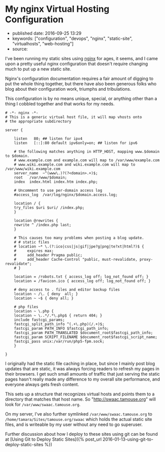 # My nginx Virtual Hosting Configuration

- published date: 2016-09-25 13:29
- keywords: ["configuration", "devops", "nginx", "static-site", "virtualhosts", "web-hosting"]
- source: 



I've been running my static sites using [nginx](http://nginx.com) for ages, it seems,
and I came upon a pretty useful nginx configuration that doesn't
require changing much to put up a new static site.

Nginx's configuration documentation requires a fair amount of digging
to put the whole thing together, but there have also been generous
folks who blog about their configuration work, triumphs and
tribulations.

This configuration is by no means unique, special, or anything other
than a thing I cobbled together and that works for my needs.


```nginx linenos
# -*- nginx -*-
# This is a generic virtual host file, it will map vhosts onto
# the appropriate subdirectory

server {

    listen   80; ## listen for ipv4
    listen   [::]:80 default ipv6only=on; ## listen for ipv6

    # the following matches anything in HTTP_HOST, mapping www.$domain to $domain.
    # www.example.com and example.com will map to /var/www/example.com
    # www.wiki.example.com and wiki.example.com will map to /var/www/wiki.example.com
    server_name  ~^(www\.)?(?<domain>.+)$;
    root   /var/www/$domain;
    index  index.html index.htm index.php;

    # Uncomment to use per-domain access log
    #access_log  /var/log/nginx/$domain.access.log;

    location / {
	try_files $uri $uri/ /index.php;
    }

    location @rewrites {
	rewrite ^ /index.php last;
    }

    # This causes too many problems when posting a blog update.
    # # static files
    # location ~* \.(?:ico|css|js|gif|jpe?g|png|te?xt|html?)$ {
    #     expires max;
    #     add_header Pragma public;
    #     add_header Cache-Control "public, must-revalidate, proxy-revalidate";
    # }

    location = /robots.txt { access_log off; log_not_found off; }
    location = /favicon.ico { access_log off; log_not_found off; }

    # deny access to . files and editor backup files
    location ~ /\. { deny  all; }
    location ~ ~$ { deny all; }

    # php files
    location ~ \.php {
	location ~ \..*/.*\.php$ { return 404; }
	include fastcgi_params;
	fastcgi_split_path_info ^(.+\.php)(/.+)$;
	fastcgi_param PATH_INFO $fastcgi_path_info;
	fastcgi_param PATH_TRANSLATED $document_root$fastcgi_path_info;
	fastcgi_param SCRIPT_FILENAME $document_root$fastcgi_script_name;
	fastcgi_pass unix:/var/run/php5-fpm.sock;
    }

}
```

I originally had the static file caching in place, but since I mainly
post blog updates that are static, it was always forcing readers to
refresh my pages in their browsers. I get such small amounts of
traffic that just serving the static pages hasn't really made any
difference to my overall site performance, and everyone always gets
fresh content.

This sets up a structure that recognizes virtual hosts and points them
to a directory that matches that host name. So
"http://swaac.tamouse.org" will look for `/var/www/swaac.tamouse.org`.

On my server, I've also further symlinked `/var/www/swaac.tamouse.org`
to `/home/tamara/Sites/tamouse.org/swaac` which holds the actual
static site files, and is writeable by my user without any need to go
superuser.

Further discussion about how I deploy to these sites using git can be
found at [Using Git to Deploy Static Sites]({% post_url 2016-01-13-using-git-to-deploy-static-sites %})
